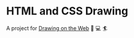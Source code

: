 # HTML and CSS Drawing

A project for [Drawing on the Web](https://cs.nyu.edu/courses/spring20/CSCI-UA.0380-001/) :art:
:computer: :surfer:

